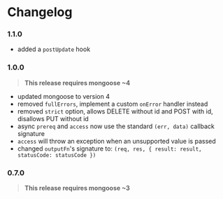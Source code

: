 Changelog
=========

### 1.1.0

* added a `postUpdate` hook

### 1.0.0

> **This release requires mongoose ~4**

* updated mongoose to version 4
* removed `fullErrors`, implement a custom `onError` handler instead
* removed `strict` option, allows DELETE without id and POST with id, disallows PUT without id
* async `prereq` and `access` now use the standard `(err, data)` callback signature
* `access` will throw an exception when an unsupported value is passed
* changed `outputFn`'s signature to: `(req, res, { result: result, statusCode: statusCode })`

### 0.7.0

> **This release requires mongoose ~3**
